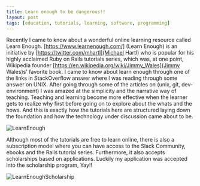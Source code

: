 ```yaml
---
title: Learn enough to be dangerous!!
layout: post
tags: [education, tutorials, learning, software, programming]
---
```


Recently I came to know about a wonderful online learning resource called Learn Enough. [https://www.learnenough.com/] (Learn Enough) is an initiative by [https://twitter.com/mhartl](Michael Hartl) who is popular for his highly acclaimed Ruby on Rails tutorials series, which was, at one point, Wikipedia founder [https://en.wikipedia.org/wiki/Jimmy_Wales](Jimmy Wales)s' favorite book. I came to know about learn enough through one of the links in StackOverflow answer where I was reading through some answer on UNIX. After going through some of the articles on (unix, git, dev-environment) I was amazed at the simplicity and the narrative way of teaching. Teaching and learning become more effective when the learner gets to realize why first before going on to explore about the whats and the hows. And this is exactly how the tutorials here are structured laying down the foundation and how the technology under discussion came about to be.

![LearnEnough](https://sudipbhandari126.github.io/resources/learn_enough_screen.png "learnEnough")


Although most of the tutorials are free to learn online, there is also a subscription model where you can have access to the Slack Community, ebooks and the Rails tutorial series. Furthermore, it also accepts scholarships based on applications. Luckily my application was accepted into the scholarship program, Yay!!

![LearnEnoughScholarship](https://sudipbhandari126.github.io/resources/learn_enough_scholarship.jpg "LearnEnoughScholarship")
